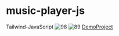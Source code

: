 # music-player-js
Tailwind-JavaScript
![98](https://github.com/user-attachments/assets/3005c265-6122-4c1b-a655-826d1449a499)
![89](https://github.com/user-attachments/assets/9f2ba6ae-d5b2-45a4-abb3-28579c82167d)
[DemoProject](https://zahrakrmi.github.io/music-player-js/)
 
